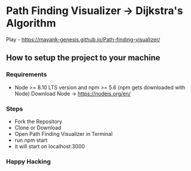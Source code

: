 # Path Finding Visualizer  -> Dijkstra's Algorithm

Play - https://mayank-genesis.github.io/Path-finding-visualizer/

## How to setup the project to your machine

### Requirements
* Node >= 8.10 LTS version and npm >= 5.6 (npm gets downloaded with Node) Download Node -> https://nodejs.org/en/

### Steps
* Fork the Repository
* Clone or Download 
* Open Path Finding Visualizer in Terminal
* run npm start
* it will start on localhost:3000

### Happy Hacking
